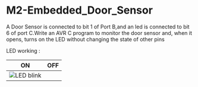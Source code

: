 # M2-Embedded_Door_Sensor
A Door Sensor is connected to bit 1 of Port B,and an led is connected to bit 6 of port C.Write an AVR C program to monitor the door sensor and, when it opens, turns on the LED without changing the state of other pins


LED working : 

| ON               |                                    OFF                                         |
|-------------------------------|-------------------------------------------------------------|
|![LED blink](https://user-images.githubusercontent.com/94162941/144354457-7c02841c-8924-43db-9c97-1a0c1239cb59.png)
